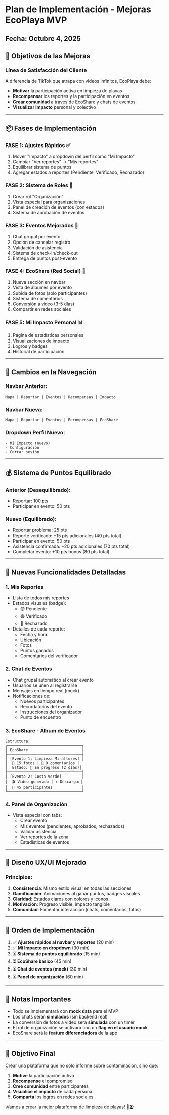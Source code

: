 # Plan de Implementación - Mejoras EcoPlaya MVP

## Fecha: Octubre 4, 2025

## 🎯 Objetivos de las Mejoras

### Línea de Satisfacción del Cliente
A diferencia de TikTok que atrapa con videos infinitos, EcoPlaya debe:
- **Motivar** la participación activa en limpieza de playas
- **Recompensar** los reportes y la participación en eventos
- **Crear comunidad** a través de EcoShare y chats de eventos
- **Visualizar impacto** personal y colectivo

---

## 📦 Fases de Implementación

### FASE 1: Ajustes Rápidos ✅
1. Mover "Impacto" a dropdown del perfil como "Mi Impacto"
2. Cambiar "Ver reportes" → "Mis reportes"
3. Equilibrar sistema de puntos
4. Agregar estados a reportes (Pendiente, Verificado, Rechazado)

### FASE 2: Sistema de Roles 👥
1. Crear rol "Organización"
2. Vista especial para organizaciones
3. Panel de creación de eventos (con estados)
4. Sistema de aprobación de eventos

### FASE 3: Eventos Mejorados 🎪
1. Chat grupal por evento
2. Opción de cancelar registro
3. Validación de asistencia
4. Sistema de check-in/check-out
5. Entrega de puntos post-evento

### FASE 4: EcoShare (Red Social) 📸
1. Nueva sección en navbar
2. Vista de álbumes por evento
3. Subida de fotos (solo participantes)
4. Sistema de comentarios
5. Conversión a video (3-5 días)
6. Compartir en redes sociales

### FASE 5: Mi Impacto Personal 📊
1. Página de estadísticas personales
2. Visualizaciones de impacto
3. Logros y badges
4. Historial de participación

---

## 🎨 Cambios en la Navegación

### Navbar Anterior:
```
Mapa | Reportar | Eventos | Recompensas | Impacto
```

### Navbar Nueva:
```
Mapa | Reportar | Eventos | Recompensas | EcoShare
```

### Dropdown Perfil Nuevo:
```
- Mi Impacto (nuevo)
- Configuración
- Cerrar sesión
```

---

## 💰 Sistema de Puntos Equilibrado

### Anterior (Desequilibrado):
- Reportar: 100 pts
- Participar en evento: 50 pts

### Nuevo (Equilibrado):
- Reportar problema: 25 pts
- Reporte verificado: +15 pts adicionales (40 pts total)
- Participar en evento: 50 pts
- Asistencia confirmada: +20 pts adicionales (70 pts total)
- Completar evento: +10 pts bonus (80 pts total)

---

## 📱 Nuevas Funcionalidades Detalladas

### 1. Mis Reportes
- Lista de todos mis reportes
- Estados visuales (badge):
  - 🟡 Pendiente
  - 🟢 Verificado
  - 🔴 Rechazado
- Detalles de cada reporte:
  - Fecha y hora
  - Ubicación
  - Fotos
  - Puntos ganados
  - Comentarios del verificador

### 2. Chat de Eventos
- Chat grupal automático al crear evento
- Usuarios se unen al registrarse
- Mensajes en tiempo real (mock)
- Notificaciones de:
  - Nuevos participantes
  - Recordatorios del evento
  - Instrucciones del organizador
  - Punto de encuentro

### 3. EcoShare - Álbum de Eventos
```
Estructura:
┌─────────────────────────────────┐
│ EcoShare                        │
├─────────────────────────────────┤
│ [Evento 1: Limpieza Miraflores] │
│  📸 15 fotos | 💬 8 comentarios │
│  Estado: 🔴 En progreso (2 días)│
├─────────────────────────────────┤
│ [Evento 2: Costa Verde]         │
│  🎬 Video generado | ⬇️ Descargar│
│  👥 45 participantes             │
└─────────────────────────────────┘
```

### 4. Panel de Organización
- Vista especial con tabs:
  - Crear evento
  - Mis eventos (pendientes, aprobados, rechazados)
  - Validar asistencia
  - Ver reportes de la zona
  - Estadísticas de eventos

---

## 🎨 Diseño UX/UI Mejorado

### Principios:
1. **Consistencia**: Mismo estilo visual en todas las secciones
2. **Gamificación**: Animaciones al ganar puntos, badges visuales
3. **Claridad**: Estados claros con colores y iconos
4. **Motivación**: Progreso visible, impacto tangible
5. **Comunidad**: Fomentar interacción (chats, comentarios, fotos)

---

## 🚀 Orden de Implementación

1. ✅ **Ajustes rápidos al navbar y reportes** (20 min)
2. ✅ **Mi Impacto en dropdown** (30 min)
3. ⏳ **Sistema de puntos equilibrado** (15 min)
4. ⏳ **EcoShare básico** (45 min)
5. ⏳ **Chat de eventos (mock)** (30 min)
6. ⏳ **Panel de organización** (60 min)

---

## 📝 Notas Importantes

- Todo se implementará con **mock data** para el MVP
- Los chats serán **simulados** (sin backend real)
- La conversión de fotos a video será **simulada** con un timer
- El rol de organización se activará con un **flag en el usuario mock**
- EcoShare será la **feature diferenciadora** de la app

---

## 🎯 Objetivo Final

Crear una plataforma que no solo informe sobre contaminación, sino que:
1. **Motive** la participación activa
2. **Recompense** el compromiso
3. **Cree comunidad** entre participantes
4. **Visualice el impacto** de cada persona
5. **Comparta** los logros en redes sociales

¡Vamos a crear la mejor plataforma de limpieza de playas! 🌊🏖️
